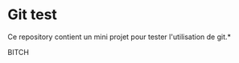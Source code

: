 # Git test 

Ce repository contient un mini projet pour tester l'utilisation de git.*

BITCH


<!-- commandes pour giter : 
git add . (point piur tout selectionner et envoyer)
git commit (pour créer commentaire titre /Ligne/ligne commentaire>) et Fermer l'onglet   
git push (origin) [main] ()=direction []=branche     :   Pour envoyer sur GitHub
git status :(pour voir les changements en cours) -->
